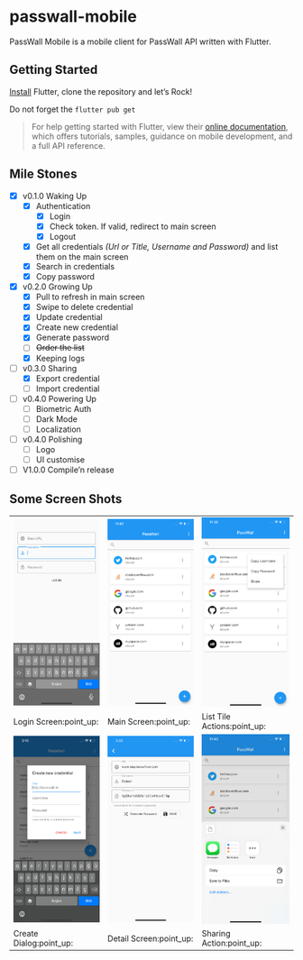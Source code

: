 # passwall-mobile

PassWall Mobile is a mobile client for PassWall API written with Flutter.

## Getting Started

[Install](https://flutter.dev/docs/get-started/install) Flutter, clone the repository  and let’s Rock!

Do not forget the  `flutter pub get` 

> For help getting started with Flutter, view their [online documentation](https://flutter.dev/docs), which offers tutorials, samples, guidance on mobile development, and a full API reference.

## Mile Stones

- [x] v0.1.0 Waking Up
	- [x] Authentication
		- [x] Login
		- [x] Check token. If valid, redirect to main screen
		- [x] Logout
	- [x] Get all credentials *(Url or Title, Username and Password)* and list them on the main screen
	- [x] Search in credentials
	- [x] Copy password
- [x] v0.2.0 Growing Up
	- [x] Pull to refresh in main screen
	- [x] Swipe to delete credential
	- [x] Update credential
	- [x] Create new credential
	- [x] Generate password
	- [ ] ~~Order the list~~
	- [x] Keeping logs
- [ ] v0.3.0 Sharing
	- [x] Export credential
	- [ ] Import credential
- [ ] v0.4.0 Powering Up
	- [ ] Biometric Auth
	- [ ] Dark Mode
	- [ ] Localization
- [ ] v0.4.0 Polishing
	- [ ] Logo
	- [ ] UI customise  
- [ ] V1.0.0 Compile’n release

## Some Screen Shots
<table>
  <tr>
    <td><img src="screenshots/login.png" alt="Login Screen"/></td>
    <td><img src="screenshots/main.png" alt="Main Screen"/></td>
    <td><img src="screenshots/actions.png" alt="Tile Actions"/></td>
  </tr>
  <tr>
    <td>Login Screen:point_up:</td>
    <td>Main Screen:point_up:</td>
    <td>List Tile Actions:point_up:</td>
    
  </tr>
  <tr>
    <td><img src="screenshots/create.png" alt="Create Dialog"/></td>
    <td><img src="screenshots/detail.png" alt="Detail Screen"/></td>
    <td><img src="screenshots/share.png" alt="Sharing Action"/></td>
  <tr>
    <td>Create Dialog:point_up:</td>
    <td>Detail Screen:point_up:</td>
    <td>Sharing Action:point_up:</td>
  </tr>
</table>


